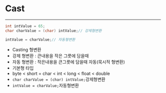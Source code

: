 # Cast

***

```java
int intValue = 65;
char charValue = (char) intValue;// 강제형변환

intValue = charValue;// 자동형변환
```
- Casting 형변환
- 강제 형변환 : 큰내용을 작은 그릇에 담을때
- 자동 형변환 : 작은내용을 큰그릇에 담을때 자동(묵시적 형변환) 
- 기본형 타입
- byte < short = char < int < long < float < double
- `char charValue = (char) intValue;`강제형변환
- `intValue = charValue;`자동형변환
